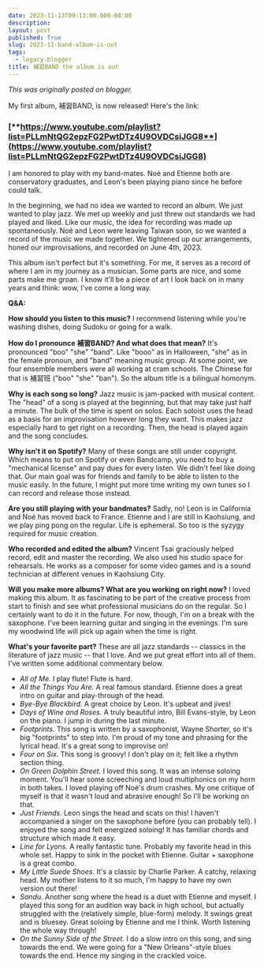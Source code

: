 ```yaml
---
date: 2023-11-13T09:13:00.000-08:00
description: 
layout: post
published: True
slug: 2023-11-band-album-is-out
tags:
  - legacy-blogger
title: 補習BAND the album is out
---
```


*This was originally posted on blogger.*

My first album, 補習BAND, is now released! Here's the link:

### [**https://www.youtube.com/playlist?list=PLLmNtQG2epzFG2PwtDTz4U9OVDCsiJGG8**](https://www.youtube.com/playlist?list=PLLmNtQG2epzFG2PwtDTz4U9OVDCsiJGG8)

I am honored to play with my band-mates. Noé and Etienne both are
conservatory graduates, and Leon's been playing piano since he before could talk.  


In the beginning, we had no idea we wanted to record an album. We just wanted to play jazz. We met up weekly and just threw out standards we had played and liked. Like our music, the idea for recording was made up spontaneously. Noé and Leon were leaving Taiwan soon, so we wanted a record of the music we made together. We tightened up our arrangements, honed our improvisations, and recorded on June 4th, 2023.  


This album isn't perfect but it's something. For me, it serves as a record of where I am in my journey as a musician. Some parts are nice, and some parts make me groan. I know it'll be a piece of art I look back on in many years and think: wow, I've come a long way.  


**Q&A:**   


**How should you listen to this music?** I recommend listening while you're washing dishes, doing Sudoku or going for a walk.

**How do I pronounce 補習BAND? And what does that mean?** It's
pronounced "boo" "she" "band". Like "booo" as in Halloween, "she" as
in the female pronoun, and "band" meaning music group. At some point, we four ensemble
members were all working at cram schools. The Chinese for that is 補習班
("boo" "she" "ban"). So the album title is a bilingual homonym.

**Why is each song so long?** Jazz music is jam-packed with musical content. The "head" of a song is played at the beginning, but that may take just half a minute. The bulk of the time is spent on solos. Each soloist uses the head as a basis for an improvisation however long they want. This makes jazz especially hard to get right on a recording. Then, the head is played again and the song concludes.

**Why isn't it on Spotify?** Many of these songs are still under copyright. Which means to put on Spotify or even Bandcamp, you need to buy a "mechanical license" and pay dues for every listen. We didn't feel like doing that. Our main goal was for friends and family to be able to listen to the music easily. In the future, I might put more time writing my own tunes so I can record and release those instead.

**Are you still playing with your bandmates?** Sadly, no! Leon is
in California and Noé has moved back to France. Etienne and I are still
in Kaohsiung, and we play ping pong on the regular. Life is ephemeral. So too is the syzygy required for music creation.  


**Who recorded and edited the album?** Vincent Tsai graciously
helped record, edit and master the recording. We also used his studio space for rehearsals. He works as a composer for some video games and is a
sound technician at different venues in Kaohsiung City.   


**Will you make more albums? What are you working on right now?** I loved making this album. It as fascinating to be part of the creative process from start to finish and see what professional musicians do on the regular. So I certainly want to do it in the future. For now, though, I'm on a break with the saxophone. I've been learning guitar and singing in the evenings. I'm sure my woodwind life will pick up again when the time is right.  


**What's your favorite part?** These are all jazz standards -- classics in the literature of jazz music -- that I love. And we put great effort into all of them. I've written some additional commentary below.  


* *All of Me.* I play flute! Flute is hard.
* *All the Things You Are.* A real famous standard. Etienne does a great intro on guitar and play-through of the head.
* *Bye-Bye Blackbird.* A great choice by Leon. It's upbeat and jives!
* *Days of Wine and Roses.* A truly beautiful intro, Bill Evans-style, by Leon on the piano. I jump in during the last minute.
* *Footprints.* This song is written by a saxophonist, Wayne Shorter, so it's big "footprints" to step into. I'm proud of my tone and phrasing for the lyrical head. It's a great song to improvise on!
* *Four on Six.* This song is groovy! I don't play on it; felt like a rhythm section thing.
* *On Green Dolphin Street.* I loved this song. It was an intense soloing moment. You'll hear some screeching and loud multiphonics on my horn in both takes. I loved playing off Noé's drum crashes. My one critique of myself is that it wasn't loud and abrasive enough! So I'll be working on that.
* *Just Friends*. Leon sings the head and scats on this! I haven't accompanied a singer on the saxophone before (you can probably tell). I enjoyed the song and felt energized soloing! It has familiar chords and structure which made it easy.
* *Line for Lyons.* A really fantastic tune. Probably my favorite head in this whole set. Happy to sink in the pocket with Etienne. Guitar + saxophone is a great combo.
* *My Little Suede Shoes*. It's a classic by Charlie Parker. A catchy, relaxing head. My mother listens to it so much, I'm happy to have my own version out there!
* *Sandu*. Another song where the head is a duet with Etienne and myself. I played this song for an audition way back in high school, but actually struggled with the (relatively simple, blue-form) melody. It swings great and is bluesey. Great soloing by Etienne and me I think. Worth listening the whole way through!
* *On the Sunny Side of the Street.* I do a slow intro on this song, and sing towards the end. We were going for a "New Orleans"-style blues towards the end. Hence my singing in the crackled voice.

